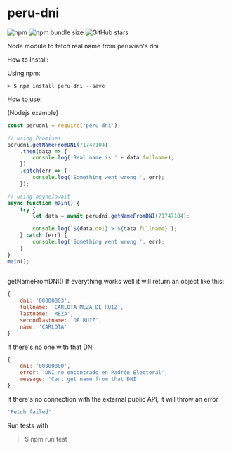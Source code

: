 # peru-dni

![npm](https://img.shields.io/npm/v/peru-dni)
![npm bundle size](https://img.shields.io/bundlephobia/min/peru-dni)
![GitHub stars](https://img.shields.io/github/stars/ChoqueCastroLD/peru-dni?style=plastic)

Node module to fetch real name from peruvian's dni

How to Install:

  Using npm:
    
    > $ npm install peru-dni --save
    

How to use:

  (Nodejs example)
 
```javascript
const perudni = require('peru-dni');

// using Promises
perudni.getNameFromDNI(71747104)
    .then(data => {
        console.log('Real name is ' + data.fullname);
    })
    .catch(err => {
        console.log('Something went wrong ', err);
    });

// using async/await
async function main() {
    try {
        let data = await perudni.getNameFromDNI(71747104);

        console.log(`${data.dni} > ${data.fullname}`);
    } catch (err) {
        console.log('Something went wrong ', err);
    }
}
main();
    
```

getNameFromDNI()
If everything works well it will return an object like this:
```javascript
{
    dni: '00000003',
    fullname: 'CARLOTA MEZA DE RUIZ',
    lastname: 'MEZA',
    secondlastname: 'DE RUIZ',
    name: 'CARLOTA'
}
```
If there's no one with that DNI
```javascript
{
    dni: '00000000',
    error: 'DNI no encontrado en Padrón Electoral',
    message: 'Cant get name from that DNI'
}
```
If there's no connection with the external public API, it will throw an error 
```javascript
'Fetch failed'
```


Run tests with
> $ npm run test